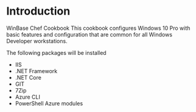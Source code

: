 # Introduction 
WinBase Chef Cookbook
This cookbook configures Windows 10 Pro with basic features and configuration that are common for all Windows Developer workstations.

The following packages will be installed
- IIS
- .NET Framework
- .NET Core
- GIT
- 7Zip
- Azure CLI
- PowerShell Azure modules
